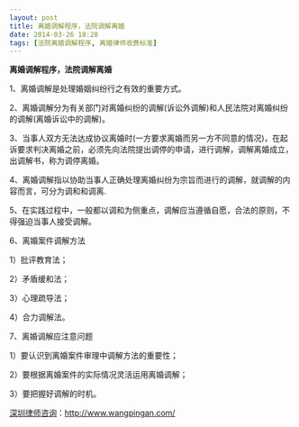 ```yaml
---
layout: post
title: 离婚调解程序，法院调解离婚
date: 2014-03-26 18:28
tags: [法院离婚调解程序, 离婚律师收费标准]
---
```

<strong>离婚调解程序，法院调解离婚</strong>

1、离婚调解是处理婚姻纠纷行之有效的重要方式。

2、离婚调解分为有关部门对离婚纠纷的调解(诉讼外调解)和人民法院对离婚纠纷的调解(离婚诉讼中的调解)。

3、当事人双方无法达成协议离婚时(一方要求离婚而另一方不同意的情况)，在起诉要求判决离婚之前，必须先向法院提出调停的申请，进行调解，调解离婚成立，出调解书，称为调停离婚。

4、离婚调解指以协助当事人正确处理离婚纠纷为宗旨而进行的调解，就调解的内容而言，可分为调和和调离.

5、在实践过程中，一般都以调和为侧重点，调解应当遵循自愿，合法的原则，不得强迫当事人接受调解。

6、离婚案件调解方法

1）批评教育法；

2）矛盾缓和法；

3）心理疏导法；

4）合力调解法。

7、离婚调解应注意问题

1）要认识到离婚案件审理中调解方法的重要性；

2）要根据离婚案件的实际情况灵活运用离婚调解；

3）要把握好调解的时机。

<a href="http://www.wangpingan.com/">深圳律师咨询</a>：<a href="http://www.wangpingan.com/">http://www.wangpingan.com/</a>

